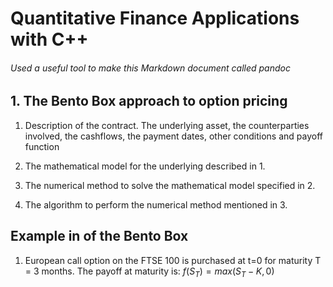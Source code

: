 # Quantitative Finance Applications with C++ 

###### Used a useful tool to make this Markdown document called pandoc

## 1. The Bento Box approach to option pricing
1. Description of the contract. The underlying asset, the counterparties involved, the cashflows, the payment dates, other conditions and payoff function 

2. The mathematical model for the underlying described in 1. 

3. The numerical method to solve the mathematical model specified in 2.

4. The algorithm to perform the numerical method mentioned in 3.

## Example in of the Bento Box 
1. European call option on the FTSE 100 is purchased at t=0 for maturity T = 3 months. The payoff at maturity is: 
$f(S_{T}) = max(S_{T}-K, 0)$

